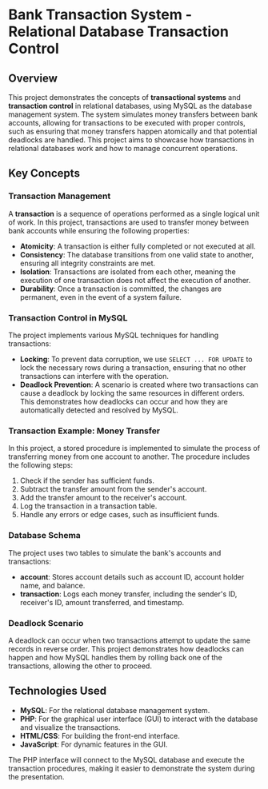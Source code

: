 # Bank Transaction System - Relational Database Transaction Control

## Overview

This project demonstrates the concepts of **transactional systems** and **transaction control** in relational databases, using MySQL as the database management system. The system simulates money transfers between bank accounts, allowing for transactions to be executed with proper controls, such as ensuring that money transfers happen atomically and that potential deadlocks are handled. This project aims to showcase how transactions in relational databases work and how to manage concurrent operations.

## Key Concepts

### Transaction Management
A **transaction** is a sequence of operations performed as a single logical unit of work. In this project, transactions are used to transfer money between bank accounts while ensuring the following properties:
- **Atomicity**: A transaction is either fully completed or not executed at all.
- **Consistency**: The database transitions from one valid state to another, ensuring all integrity constraints are met.
- **Isolation**: Transactions are isolated from each other, meaning the execution of one transaction does not affect the execution of another.
- **Durability**: Once a transaction is committed, the changes are permanent, even in the event of a system failure.

### Transaction Control in MySQL
The project implements various MySQL techniques for handling transactions:
- **Locking**: To prevent data corruption, we use `SELECT ... FOR UPDATE` to lock the necessary rows during a transaction, ensuring that no other transactions can interfere with the operation.
- **Deadlock Prevention**: A scenario is created where two transactions can cause a deadlock by locking the same resources in different orders. This demonstrates how deadlocks can occur and how they are automatically detected and resolved by MySQL.

### Transaction Example: Money Transfer
In this project, a stored procedure is implemented to simulate the process of transferring money from one account to another. The procedure includes the following steps:
1. Check if the sender has sufficient funds.
2. Subtract the transfer amount from the sender's account.
3. Add the transfer amount to the receiver's account.
4. Log the transaction in a transaction table.
5. Handle any errors or edge cases, such as insufficient funds.

### Database Schema
The project uses two tables to simulate the bank's accounts and transactions:
- **account**: Stores account details such as account ID, account holder name, and balance.
- **transaction**: Logs each money transfer, including the sender's ID, receiver's ID, amount transferred, and timestamp.

### Deadlock Scenario
A deadlock can occur when two transactions attempt to update the same records in reverse order. This project demonstrates how deadlocks can happen and how MySQL handles them by rolling back one of the transactions, allowing the other to proceed.

## Technologies Used
- **MySQL**: For the relational database management system.
- **PHP**: For the graphical user interface (GUI) to interact with the database and visualize the transactions.
- **HTML/CSS**: For building the front-end interface.
- **JavaScript**: For dynamic features in the GUI.

  
The PHP interface will connect to the MySQL database and execute the transaction procedures, making it easier to demonstrate the system during the presentation.

